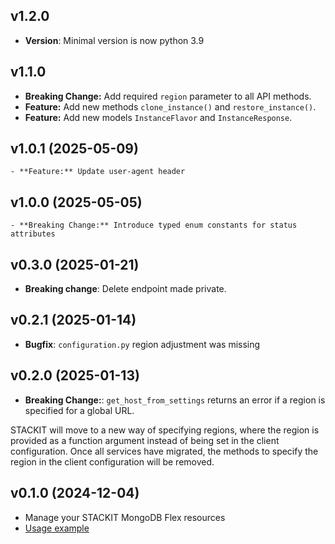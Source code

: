 ## v1.2.0
- **Version**: Minimal version is now python 3.9

## v1.1.0
- **Breaking Change:** Add required `region` parameter to all API methods.
- **Feature:** Add new methods `clone_instance()` and `restore_instance()`.
- **Feature:** Add new models `InstanceFlavor` and `InstanceResponse`.

## v1.0.1 (2025-05-09)
    - **Feature:** Update user-agent header

## v1.0.0 (2025-05-05)
    - **Breaking Change:** Introduce typed enum constants for status attributes

## v0.3.0 (2025-01-21)

- **Breaking change**: Delete endpoint made private.

## v0.2.1 (2025-01-14)

- **Bugfix**: `configuration.py` region adjustment was missing

## v0.2.0 (2025-01-13)

- **Breaking Change:**: `get_host_from_settings` returns an error if a region is specified for a global URL.

STACKIT will move to a new way of specifying regions, where the region is provided as a function argument instead of being set in the client configuration. Once all services have migrated, the methods to specify the region in the client configuration will be removed.

## v0.1.0 (2024-12-04)

- Manage your STACKIT MongoDB Flex resources
- [Usage example](https://github.com/stackitcloud/stackit-sdk-python/tree/main/examples/mongodbflex)
